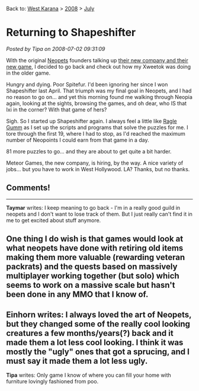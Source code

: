 Back to: [West Karana](/posts/westkarana.md) > [2008](/posts/2008/westkarana.md) > [July](./westkarana.md)
# Returning to Shapeshifter

*Posted by Tipa on 2008-07-02 09:31:09*

With the original [Neopets](http://neopets.com) founders talking up [their new company and their new game](http://www.massively.com/2008/07/02/neopets-founders-announce-a-new-mmo/), I decided to go back and check out how my Xweetok was doing in the older game.

Hungry and dying. Poor Spitefur. I'd been ignoring her since I won Shapeshifter last April. That triumph was my final goal in Neopets, and I had no reason to go on... and yet this morning found me walking through Neopia again, looking at the sights, browsing the games, and oh dear, who IS that Ixi in the corner? With that game of hers?

Sigh. So I started up Shapeshifter again. I always feel a little like [Ragle Gumm](http://en.wikipedia.org/wiki/Time_Out_of_Joint) as I set up the scripts and programs that solve the puzzles for me. I tore through the first 19, where I had to stop, as I'd reached the maximum number of Neopoints I could earn from that game in a day.

81 more puzzles to go... and they are about to get quite a bit harder.

Meteor Games, the new company, is hiring, by the way. A nice variety of jobs... but you have to work in West Hollywood. LA? Thanks, but no thanks.

## Comments!
---
**Taymar** writes: I keep meaning to go back - I'm in a really good guild in neopets and I don't want to lose track of them. But I just really can't find it in me to get excited about stuff anymore.

One thing I do wish is that games would look at what neopets have done with retiring old items making them more valuable (rewarding veteran packrats) and the quests based on massively multiplayer working together (but solo) which seems to work on a massive scale but hasn't been done in any MMO that I know of.
---
**Einhorn** writes: I always loved the art of Neopets, but they changed some of the really cool looking creatures a few months/years(?) back and it made them a lot less cool looking. I think it was mostly the "ugly" ones that got a sprucing, and I must say it made them a lot less ugly.
---
**Tipa** writes: Only game I know of where you can fill your home with furniture lovingly fashioned from poo.
